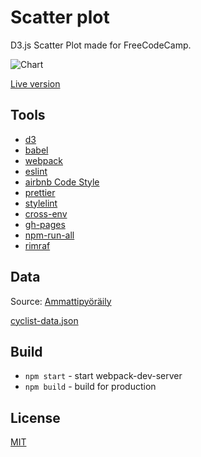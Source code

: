 # Scatter plot

D3.js Scatter Plot made for FreeCodeCamp.

![Chart](https://res.cloudinary.com/anton-zdanov/image/upload/q_auto/v1513065709/Screen_Shot_2017-12-12_at_10.00.50_vla4uk.png)

[Live version](https://azdanov.js.org/scatter-plot/)

## Tools

* [d3](https://github.com/d3/d3)
* [babel](https://github.com/babel/babel)
* [webpack](https://github.com/webpack)
* [eslint](https://github.com/eslint/eslint)
* [airbnb Code Style](https://github.com/airbnb/javascript)
* [prettier](https://github.com/prettier/prettier)
* [stylelint](https://github.com/stylelint/stylelint)
* [cross-env](https://github.com/kentcdodds/cross-env)
* [gh-pages](https://github.com/tschaub/gh-pages)
* [npm-run-all](https://github.com/mysticatea/npm-run-all)
* [rimraf](https://github.com/isaacs/rimraf)

## Data

Source: [Ammattipyöräily](http://www.fillarifoorumi.fi/forum/showthread.php?38129-Ammattilaispy%F6r%E4ilij%F6iden-nousutietoja-%28aika-km-h-VAM-W-W-kg-etc-%29&p=2041608#post2041608)

[cyclist-data.json](https://raw.githubusercontent.com/FreeCodeCamp/ProjectReferenceData/master/cyclist-data.json)

## Build

* `npm start` - start webpack-dev-server
* `npm build` - build for production

## License

[MIT](https://opensource.org/licenses/MIT)

